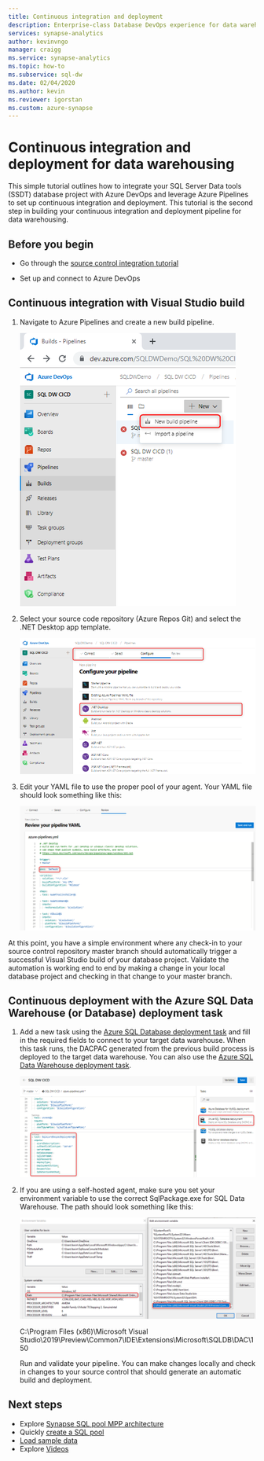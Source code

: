 ```yaml
---
title: Continuous integration and deployment 
description: Enterprise-class Database DevOps experience for data warehousing with built-in support for continuous integration and deployment using Azure Pipelines.
services: synapse-analytics
author: kevinvngo 
manager: craigg
ms.service: synapse-analytics
ms.topic: how-to
ms.subservice: sql-dw 
ms.date: 02/04/2020
ms.author: kevin
ms.reviewer: igorstan
ms.custom: azure-synapse
---
```

# Continuous integration and deployment for data warehousing

This simple tutorial outlines how to integrate your SQL Server Data tools (SSDT) database project with Azure DevOps and leverage Azure Pipelines to set up continuous integration and deployment. This tutorial is the second step in building your continuous integration and deployment pipeline for data warehousing.

## Before you begin

- Go through the [source control integration tutorial](sql-data-warehouse-source-control-integration.md)

- Set up and connect to Azure DevOps

## Continuous integration with Visual Studio build

1. Navigate to Azure Pipelines and create a new build pipeline.

      ![New Pipeline](./media/sql-data-warehouse-continuous-integration-and-deployment/1-new-build-pipeline.png "New Pipeline")

2. Select your source code repository (Azure Repos Git) and select the .NET Desktop app template.

      ![Pipeline Setup](./media/sql-data-warehouse-continuous-integration-and-deployment/2-pipeline-setup.png "Pipeline Setup")

3. Edit your YAML file to use the proper pool of your agent. Your YAML file should look something like this:

      ![YAML](./media/sql-data-warehouse-continuous-integration-and-deployment/3-yaml-file.png "YAML")

At this point, you have a simple environment where any check-in to your source control repository master branch should automatically trigger a successful Visual Studio build of your database project. Validate the automation is working end to end by making a change in your local database project and checking in that change to your master branch.

## Continuous deployment with the Azure SQL Data Warehouse (or Database) deployment task

1. Add a new task using the [Azure SQL Database deployment task](/azure/devops/pipelines/targets/azure-sqldb) and fill in the required fields to connect to your target data warehouse. When this task runs, the DACPAC generated from the previous build process is deployed to the target data warehouse. You can also use the [Azure SQL Data Warehouse deployment task](https://marketplace.visualstudio.com/items?itemName=ms-sql-dw.SQLDWDeployment).

      ![Deployment Task](./media/sql-data-warehouse-continuous-integration-and-deployment/4-deployment-task.png "Deployment Task")

2. If you are using a self-hosted agent, make sure you set your environment variable to use the correct SqlPackage.exe for SQL Data Warehouse. The path should look something like this:

      ![Environment Variable](./media/sql-data-warehouse-continuous-integration-and-deployment/5-environment-variable-preview.png "Environment Variable")

   C:\Program Files (x86)\Microsoft Visual Studio\2019\Preview\Common7\IDE\Extensions\Microsoft\SQLDB\DAC\150  

   Run and validate your pipeline. You can make changes locally and check in changes to your source control that should generate an automatic build and deployment.

## Next steps

- Explore [Synapse SQL pool MPP architecture](massively-parallel-processing-mpp-architecture.md)
- Quickly [create a SQL pool](create-data-warehouse-portal.md)
- [Load sample data](load-data-from-azure-blob-storage-using-polybase.md)
- Explore [Videos](sql-data-warehouse-videos.md)

